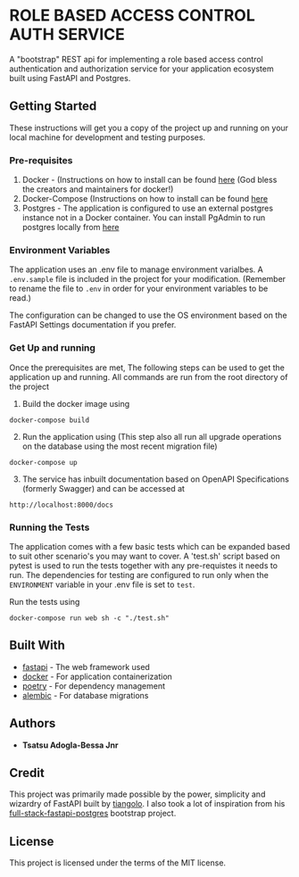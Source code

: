 # ROLE BASED ACCESS CONTROL AUTH SERVICE

A "bootstrap" REST api for implementing a role based access control authentication and authorization service for your application ecosystem built using FastAPI and Postgres.

## Getting Started

These instructions will get you a copy of the project up and running on your local machine for development and testing purposes.

### Pre-requisites

1. Docker - (Instructions on how to install can be found [here](https://docs.docker.com/install/) (God bless the creators and maintainers for docker!)
2. Docker-Compose (Instructions on how to install can be found [here](https://docs.docker.com/compose/install/)
3. Postgres - The application is configured to use an external postgres instance not in a Docker container. You can install PgAdmin to run postgres locally from [here](https://www.pgadmin.org/download/)

### Environment Variables

The application uses an .env file to manage environment varialbes. A `.env.sample` file is included in the project for your modification. (Remember to rename the file to `.env` in order for your environment variables to be read.)

The configuration can be changed to use the OS environment based on the FastAPI Settings documentation if you prefer.

### Get Up and running

Once the prerequisites are met, The following steps can be used to get the application up and running. All commands are run from the root directory of the project

1. Build the docker image using

```
docker-compose build
```

2. Run the application using (This step also all run all upgrade operations on the database using the most recent migration file)

```
docker-compose up
```

3. The service has inbuilt documentation based on OpenAPI Specifications (formerly Swagger) and can be accessed at

```
http://localhost:8000/docs
```

### Running the Tests

The application comes with a few basic tests which can be expanded based to suit other scenario's you may want to cover. A 'test.sh' script based on pytest is used to run the tests together with any pre-requistes it needs to run. The dependencies for testing are configured to run only when the `ENVIRONMENT` variable in your .env file is set to `test`.

Run the tests using

```
docker-compose run web sh -c "./test.sh"
```

## Built With

- [fastapi](https://fastapi.tiangolo.com/) - The web framework used
- [docker](https://www.docker.com/) - For application containerization
- [poetry](https://python-poetry.org/) - For dependency management
- [alembic](https://alembic.sqlalchemy.org/en/latest/) - For database migrations

## Authors

- **Tsatsu Adogla-Bessa Jnr**

## Credit

This project was primarily made possible by the power, simplicity and wizardry of FastAPI built by [tiangolo](https://github.com/tiangolo).
I also took a lot of inspiration from his [full-stack-fastapi-postgres](https://github.com/tiangolo/full-stack-fastapi-postgresql) bootstrap project.

## License

This project is licensed under the terms of the MIT license.
